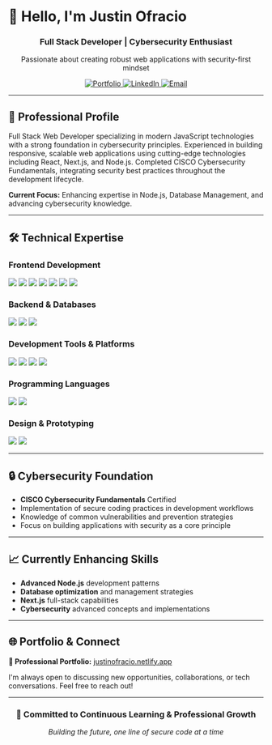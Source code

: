 # 👋 Hello, I'm Justin Ofracio

<h3 align="center">Full Stack Developer | Cybersecurity Enthusiast</h3>

<p align="center">
  Passionate about creating robust web applications with security-first mindset
</p>

<p align="center">
  <a href="https://justinofracio.netlify.app/">
    <img src="https://img.shields.io/badge/🌐%20Portfolio-Visit%20My%20World-blue?style=for-the-badge&logo=netlify" alt="Portfolio"/>
  </a>
  <a href="https://linkedin.com/in/yourprofile">
    <img src="https://img.shields.io/badge/LinkedIn-Connect%20Professional-0077B5?style=for-the-badge&logo=linkedin" alt="LinkedIn"/>
  </a>
  <a href="mailto:youremail@example.com">
    <img src="https://img.shields.io/badge/Email-Contact%20Me-D14836?style=for-the-badge&logo=gmail" alt="Email"/>
  </a>
</p>

---

## 🚀 Professional Profile

Full Stack Web Developer specializing in modern JavaScript technologies with a strong foundation in cybersecurity principles. Experienced in building responsive, scalable web applications using cutting-edge technologies including React, Next.js, and Node.js. Completed CISCO Cybersecurity Fundamentals, integrating security best practices throughout the development lifecycle.

**Current Focus:** Enhancing expertise in Node.js, Database Management, and advancing cybersecurity knowledge.

---

## 🛠️ Technical Expertise

### **Frontend Development**
<p>
  <img src="https://img.shields.io/badge/HTML5-E34F26?style=for-the-badge&logo=html5&logoColor=white"/>
  <img src="https://img.shields.io/badge/CSS3-1572B6?style=for-the-badge&logo=css3&logoColor=white"/>
  <img src="https://img.shields.io/badge/JavaScript-F7DF1E?style=for-the-badge&logo=javascript&logoColor=black"/>
  <img src="https://img.shields.io/badge/React-20232A?style=for-the-badge&logo=react&logoColor=61DAFB"/>
  <img src="https://img.shields.io/badge/Next.js-000000?style=for-the-badge&logo=next.js&logoColor=white"/>
  <img src="https://img.shields.io/badge/Tailwind_CSS-38B2AC?style=for-the-badge&logo=tailwind-css&logoColor=white"/>
  <img src="https://img.shields.io/badge/Bootstrap-563D7C?style=for-the-badge&logo=bootstrap&logoColor=white"/>
</p>

### **Backend & Databases**
<p>
  <img src="https://img.shields.io/badge/Node.js-43853D?style=for-the-badge&logo=node.js&logoColor=white"/>
  <img src="https://img.shields.io/badge/PHP-777BB4?style=for-the-badge&logo=php&logoColor=white"/>
  <img src="https://img.shields.io/badge/MySQL-4479A1?style=for-the-badge&logo=mysql&logoColor=white"/>
</p>

### **Development Tools & Platforms**
<p>
  <img src="https://img.shields.io/badge/Git-F05032?style=for-the-badge&logo=git&logoColor=white"/>
  <img src="https://img.shields.io/badge/GitHub-181717?style=for-the-badge&logo=github&logoColor=white"/>
  <img src="https://img.shields.io/badge/Vercel-000000?style=for-the-badge&logo=vercel&logoColor=white"/>
  <img src="https://img.shields.io/badge/Netlify-00C7B7?style=for-the-badge&logo=netlify&logoColor=white"/>
</p>

### **Programming Languages**
<p>
  <img src="https://img.shields.io/badge/Java-007396?style=for-the-badge&logo=java&logoColor=white"/>
  <img src="https://img.shields.io/badge/Python-3776AB?style=for-the-badge&logo=python&logoColor=white"/>
</p>

### **Design & Prototyping**
<p>
  <img src="https://img.shields.io/badge/Figma-F24E1E?style=for-the-badge&logo=figma&logoColor=white"/>
  <img src="https://img.shields.io/badge/Canva-00C4CC?style=for-the-badge&logo=canva&logoColor=white"/>
</p>

---

## 🔒 Cybersecurity Foundation

- **CISCO Cybersecurity Fundamentals** Certified
- Implementation of secure coding practices in development workflows
- Knowledge of common vulnerabilities and prevention strategies
- Focus on building applications with security as a core principle

---

## 📈 Currently Enhancing Skills

- **Advanced Node.js** development patterns
- **Database optimization** and management strategies
- **Next.js** full-stack capabilities
- **Cybersecurity** advanced concepts and implementations

---

## 🌐 Portfolio & Connect

**📎 Professional Portfolio:** [justinofracio.netlify.app](https://justinofracio.netlify.app/)

I'm always open to discussing new opportunities, collaborations, or tech conversations. Feel free to reach out!

---

<h3 align="center">🚀 Committed to Continuous Learning & Professional Growth</h3>

<p align="center">
  <i>Building the future, one line of secure code at a time</i>
</p>
